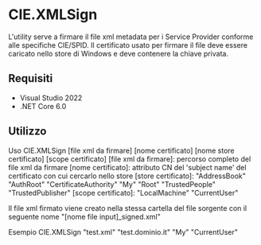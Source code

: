 # CIE.XMLSign
L'utility serve a firmare il file xml metadata per i Service Provider conforme alle specifiche CIE/SPID.
Il certificato usato per firmare il file deve essere caricato nello store di Windows e deve contenere la chiave privata.

## Requisiti
- Visual Studio 2022
- .NET Core 6.0

## Utilizzo
Uso CIE.XMLSign [file xml da firmare] [nome certificato] [nome store certificato] [scope certificato]
    [file xml da firmare]: percorso completo del file xml da firmare
    [nome certificato]: attributo CN del 'subject name' del certificato con cui cercarlo nello store
    [store certificato]: "AddressBook"
                        "AuthRoot"
                        "CertificateAuthority"
                        "My"
                        "Root"
                        "TrustedPeople"
                        "TrustedPublisher"
    [scope certificato]: "LocalMachine"
                        "CurrentUser"

Il file xml firmato viene creato nella stessa cartella del file sorgente con il seguente nome "[nome file input]_signed.xml"

Esempio
CIE.XMLSign "test.xml" "test.dominio.it" "My" "CurrentUser"
